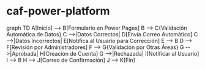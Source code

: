 # caf-power-platform

graph TD
    A[Inicio] --> B[Formulario en Power Pages]
    B --> C{Validación Automática de Datos}
    C -->|Datos Correctos| D[Envía Correo Automático]
    C -->|Datos Incorrectos| E[Notifica al Usuario para Corrección]
    E --> B
    D --> F[Revisión por Administradores]
    F --> G{Validación por Otras Áreas}
    G -->|Aprobada| H[Creación de Cuenta]
    G -->|Rechazada| I[Notificar al Usuario]
    I --> B
    H --> J[Correo de Confirmación]
    J --> K[Fin]
